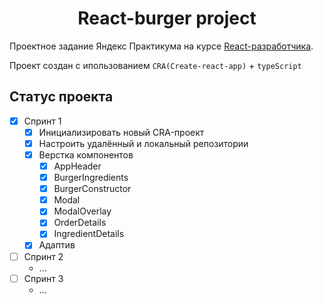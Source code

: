 <h1 align="center">React-burger project</h1>

Проектное задание Яндекс Практикума на курсе [React-разработчика](https://practicum.yandex.ru/react/).

Проект создан с ипользованием `CRA(Create-react-app)` + `typeScript`

## Статус проекта

- [x] Спринт 1
  - [x] Инициализировать новый CRA-проект
  - [x] Настроить удалённый и локальный репозитории
  - [x] Верстка компонентов
    - [x] AppHeader
    - [x] BurgerIngredients
    - [x] BurgerConstructor
    - [x] Modal
    - [x] ModalOverlay
    - [x] OrderDetails
    - [x] IngredientDetails
  - [x] Адаптив
- [ ] Спринт 2
  - ...
- [ ] Спринт 3
  - ...
